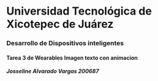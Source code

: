 
# Universidad Tecnológica de Xicotepec de Juárez  

### Desarrollo de Dispositivos inteligentes    

#### Tarea 3 de Wearables Imagen texto con animacion

___Josseline Alvarado Vargas 200687___
